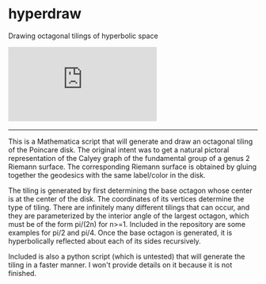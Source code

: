 # hyperdraw
Drawing octagonal tilings of hyperbolic space

![](https://github.com/geodavic/hyperdraw/blob/main/pi2_color_nolabel.pdf)

------

This is a Mathematica script that will generate and draw an octagonal tiling of the Poincare disk. The original intent was to get a natural pictoral representation of the Calyey graph of the fundamental group of a genus 2 Riemann surface. The corresponding Riemann surface is obtained by gluing together the geodesics with the same label/color in the disk.

The tiling is generated by first determining the base octagon whose center is at the center of the disk. The coordinates of its vertices determine the type of tiling. There are infinitely many different tilings that can occur, and they are parameterized by the interior angle of the largest octagon, which must be of the form pi/(2n) for n>=1. Included in the repository are some examples for pi/2 and pi/4. Once the base octagon is generated, it is hyperbolically reflected about each of its sides recursively. 

Included is also a python script (which is untested) that will generate the tiling in a faster manner. I won't provide details on it because it is not finished. 
